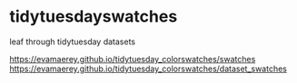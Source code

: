 # tidytuesdayswatches
leaf through tidytuesday datasets


https://evamaerey.github.io/tidytuesday_colorswatches/swatches
https://evamaerey.github.io/tidytuesday_colorswatches/dataset_swatches
